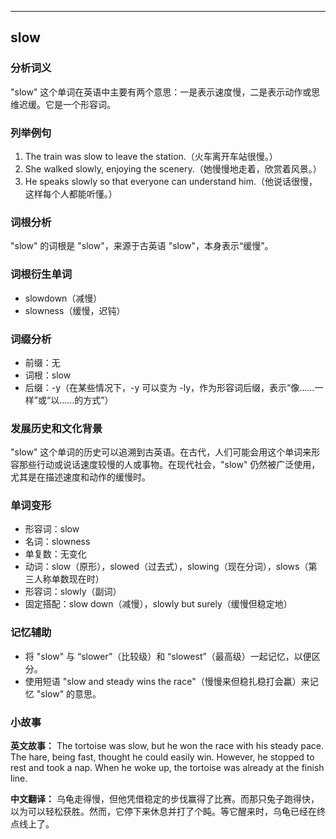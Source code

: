 
---------------
## slow
### 分析词义
"slow" 这个单词在英语中主要有两个意思：一是表示速度慢，二是表示动作或思维迟缓。它是一个形容词。

### 列举例句
1. The train was slow to leave the station.（火车离开车站很慢。）
2. She walked slowly, enjoying the scenery.（她慢慢地走着，欣赏着风景。）
3. He speaks slowly so that everyone can understand him.（他说话很慢，这样每个人都能听懂。）

### 词根分析
"slow" 的词根是 "slow"，来源于古英语 "slow"，本身表示“缓慢”。

### 词根衍生单词
- slowdown（减慢）
- slowness（缓慢，迟钝）

### 词缀分析
- 前缀：无
- 词根：slow
- 后缀：-y（在某些情况下，-y 可以变为 -ly，作为形容词后缀，表示“像……一样”或“以……的方式”）

### 发展历史和文化背景
"slow" 这个单词的历史可以追溯到古英语。在古代，人们可能会用这个单词来形容那些行动或说话速度较慢的人或事物。在现代社会，"slow" 仍然被广泛使用，尤其是在描述速度和动作的缓慢时。

### 单词变形
- 形容词：slow
- 名词：slowness
- 单复数：无变化
- 动词：slow（原形），slowed（过去式），slowing（现在分词），slows（第三人称单数现在时）
- 形容词：slowly（副词）
- 固定搭配：slow down（减慢），slowly but surely（缓慢但稳定地）

### 记忆辅助
- 将 "slow" 与 “slower”（比较级）和 “slowest”（最高级）一起记忆，以便区分。
- 使用短语 "slow and steady wins the race"（慢慢来但稳扎稳打会赢）来记忆 "slow" 的意思。

### 小故事
**英文故事：**
The tortoise was slow, but he won the race with his steady pace. The hare, being fast, thought he could easily win. However, he stopped to rest and took a nap. When he woke up, the tortoise was already at the finish line.

**中文翻译：**
乌龟走得慢，但他凭借稳定的步伐赢得了比赛。而那只兔子跑得快，以为可以轻松获胜。然而，它停下来休息并打了个盹。等它醒来时，乌龟已经在终点线上了。

